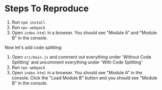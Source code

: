 # Steps To Reproduce

1. Run `npm install`
2. Run `npx webpack`
3. Open `index.html` in a browser. You should see "Module A" and "Module B" in the console.

Now let's add code splitting:

1. Open `src/main.js` and comment out everything under 'Without Code Splitting' and uncomment everything under 'With Code Splitting'
2. Run `npx webpack`
3. Open `index.html` in a browser. You should see "Module A" in the console. Click the "Load Module B" button and you should see "Module B" in the console.
